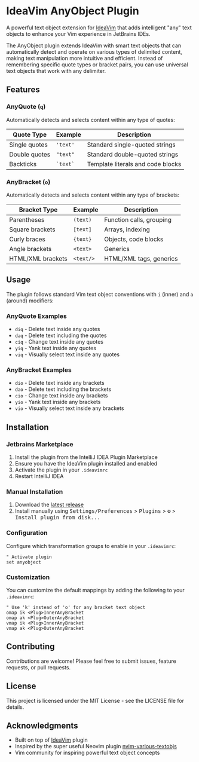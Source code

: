 <!-- Plugin description -->

# IdeaVim AnyObject Plugin

A powerful text object extension for [IdeaVim](https://github.com/JetBrains/ideavim) that adds intelligent "any" text objects to enhance your Vim experience in JetBrains IDEs.


The AnyObject plugin extends IdeaVim with smart text objects that can automatically detect and operate on various types of delimited content, making text manipulation more intuitive and efficient. Instead of remembering specific quote types or bracket pairs, you can use universal text objects that work with any delimiter.

## Features

### AnyQuote (`q`)
Automatically detects and selects content within any type of quotes:

| Quote Type    | Example      | Description                       |
|---------------|--------------|-----------------------------------|
| Single quotes | `'text'`     | Standard single-quoted strings    |
| Double quotes | `"text"`     | Standard double-quoted strings    |
| Backticks     | `` `text` `` | Template literals and code blocks |

### AnyBracket (`o`)
Automatically detects and selects content within any type of brackets:

| Bracket Type      | Example   | Description              |
|-------------------|-----------|--------------------------|
| Parentheses       | `(text)`  | Function calls, grouping |
| Square brackets   | `[text]`  | Arrays, indexing         |
| Curly braces      | `{text}`  | Objects, code blocks     |
| Angle brackets    | `<text>`  | Generics                 |
| HTML/XML brackets | `<text/>` | HTML/XML tags, generics  |

<!-- Plugin description end -->

## Usage

The plugin follows standard Vim text object conventions with `i` (inner) and `a` (around) modifiers:

### AnyQuote Examples
- `diq` - Delete text inside any quotes
- `daq` - Delete text including the quotes
- `ciq` - Change text inside any quotes
- `yiq` - Yank text inside any quotes
- `viq` - Visually select text inside any quotes

### AnyBracket Examples
- `dio` - Delete text inside any brackets
- `dao` - Delete text including the brackets
- `cio` - Change text inside any brackets
- `yio` - Yank text inside any brackets
- `vio` - Visually select text inside any brackets

## Installation
### Jetbrains Marketplace

1. Install the plugin from the IntelliJ IDEA Plugin Marketplace
2. Ensure you have the IdeaVim plugin installed and enabled
3. Activate the plugin in your `.ideavimrc`
4. Restart IntelliJ IDEA

### Manual Installation

1. Download the [latest release](https://github.com/magidc/ideavim-anyobject/releases)
2. Install manually using <kbd>Settings/Preferences</kbd> > <kbd>Plugins</kbd> > <kbd>⚙️</kbd> > <kbd>Install plugin from disk...</kbd>

### Configuration

Configure which transformation groups to enable in your `.ideavimrc`:

```vimscript
" Activate plugin
set anyobject
```

### Customization

You can customize the default mappings by adding the following to your `.ideavimrc`:

```vimscript
" Use 'k' instead of 'o' for any bracket text object
omap ik <Plug>InnerAnyBracket
omap ak <Plug>OuterAnyBracket
vmap ik <Plug>InnerAnyBracket
vmap ak <Plug>OuterAnyBracket
```

## Contributing
Contributions are welcome! Please feel free to submit issues, feature requests, or pull requests.


## License
This project is licensed under the MIT License - see the LICENSE file for details.


## Acknowledgments
- Built on top of [IdeaVim](https://github.com/JetBrains/ideavim) plugin
- Inspired by the super useful Neovim plugin [nvim-various-textobjs](https://github.com/chrisgrieser/nvim-various-textobjs)
- Vim community for inspiring powerful text object concepts
